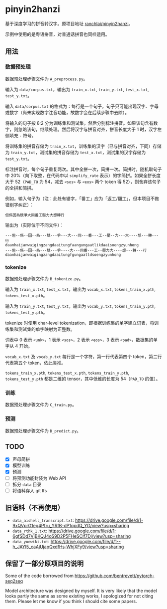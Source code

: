 # pinyin2hanzi

基于深度学习的拼音转汉字。原项目地址 [ranchlai/pinyin2hanzi](https://github.com/ranchlai/pinyin2hanzi)。

示例中使用的是粤语拼音，对普通话拼音也同样适用。

## 用法

### 数据预处理

数据预处理步骤文件为 `A_preprocess.py`。

输入为 `data/corpus.txt`，输出为 `train_x.txt`, `train_y.txt`, `test_x.txt`, `test_y.txt`。

输入 `data/corpus.txt` 的格式为：每行是一个句子，句子只可能出现汉字、字母或数字（尚未实现数字注音功能，故数字会在后续步骤中去除）。

将输入的句子按 8:2 分为训练集和测试集，然后分别标注拼音。如果该句含有数字，则忽略该句，继续处理。然后将汉字与拼音对齐，拼音长度大于 1 时，汉字左侧填充 `-` 符号。

将训练集的拼音存储为 `train_x.txt`，训练集的汉字（已与拼音对齐，下同）存储为 `train_y.txt`，测试集的拼音存储为 `test_x.txt`，测试集的汉字存储为 `test_y.txt`。

标注拼音时，每个句子重复两次。其中全拼一次，简拼一次。简拼时，随机取句子中 20%（向下取整，在代码中以 `simplify_rate` 表示）的字简拼。如果全拼长度大于 52（`PAD_TO` 为 54，减去 `<sos>` 与 `<eos>` 两个 token 得 52），则舍弃该句子的全拼和简拼。

例如，输入句子为（注：此处有错字，「番工」应为「返工/翻工」，但本项目不做错别字纠正）：

```
但係因為競爭大同番工壓力大想轉行
```

输出为（实际位于不同文件）：

```
---但--係--因--為---競---爭---大---同---番---工--壓--力---大----想---轉---行
daanhaijanwaigingzangdaaitungfaangungaatlikdaaisoengzyunhong
---但--係--因--為---競---爭----大---同番---工--壓力大----想---轉---行
daanhaijanwaigingzangdaaitungfgungaatldsoengzyunhong
```

### tokenize

数据预处理步骤文件为 `B_tokenize.py`。

输入为 `train_x.txt`, `test_x.txt`，输出为 `vocab_x.txt`, `tokens_train_x.pth`, `tokens_test_x.pth`。

输入为 `train_y.txt`, `test_y.txt`，输出为 `vocab_y.txt`, `tokens_train_y.pth`, `tokens_test_y.pth`。

tokenize 时使用 char-level tokenization，即根据训练集的单字建立词表，将训练集和测试集的单字映射为正整数。

词表中 0 表示 `<unk>`，1 表示 `<sos>`，2 表示 `<eos>`，3 表示 `<pad>`，数据集的单字从 4 开始。

`vocab_x.txt` 及 `vocab_y.txt` 每行是一个字符，第一行代表第四个 token，第二行代表第五个 token，依此类推。

`tokens_train_x.pth`, `tokens_test_x.pth`, `tokens_train_y.pth`, `tokens_test_y.pth` 都是二维的 tensor，其中低维的长度为 54（`PAD_TO` 的值）。

### 训练

数据预处理步骤文件为 `C_train.py`。

### 预测

数据预处理步骤文件为 `D_predict.py`。

## TODO

- [x] 声母简拼
- [x] 模型训练
- [x] 预测
- [ ] 将预测功能封装为 Web API
- [ ] 拆分 `data` 目录
- [ ] 将语料存入 git lfs

## 旧语料（不再使用）

- `data_aishell_transcript.txt`: <https://drive.google.com/file/d/1-9xQVprG1eg4Pfru_YRfB-dP1qpdQ_YG/view?usp=sharing>
- `data_rthk_1.txt`: <https://drive.google.com/file/d/1-6gfSDd7VjBKQJ4oS9D2P5FHeSCif7Dj/view?usp=sharing>
- `data_yuewiki.txt`: <https://drive.google.com/file/d/1--h_JAYl5_caAjUjapQxdfHs-WhjXFy9/view?usp=sharing>

## 保留了一部分原项目的说明

Some of the code borrowed from https://github.com/bentrevett/pytorch-seq2seq

Model architecture was designed by myself. It is very likely that the model looks partly the same as some existing works, I apologized for not citing them. Please let me know if you think I should cite some papers.
